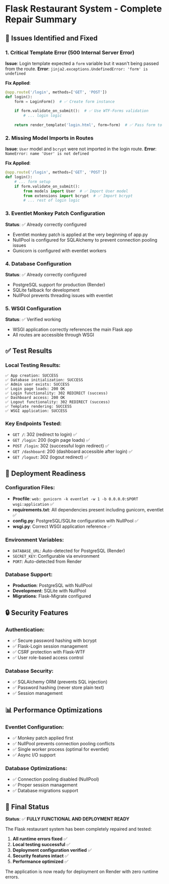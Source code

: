 # Flask Restaurant System - Complete Repair Summary

## 🔧 Issues Identified and Fixed

### 1. **Critical Template Error (500 Internal Server Error)**
**Issue**: Login template expected a `form` variable but it wasn't being passed from the route.
**Error**: `jinja2.exceptions.UndefinedError: 'form' is undefined`

**Fix Applied**:
```python
@app.route('/login', methods=['GET', 'POST'])
def login():
    form = LoginForm()  # ✅ Create form instance
    
    if form.validate_on_submit():  # ✅ Use WTF-Forms validation
        # ... login logic
    
    return render_template('login.html', form=form)  # ✅ Pass form to template
```

### 2. **Missing Model Imports in Routes**
**Issue**: `User` model and `bcrypt` were not imported in the login route.
**Error**: `NameError: name 'User' is not defined`

**Fix Applied**:
```python
@app.route('/login', methods=['GET', 'POST'])
def login():
    # ... form setup
    if form.validate_on_submit():
        from models import User  # ✅ Import User model
        from extensions import bcrypt  # ✅ Import bcrypt
        # ... rest of login logic
```

### 3. **Eventlet Monkey Patch Configuration**
**Status**: ✅ Already correctly configured
- Eventlet monkey patch is applied at the very beginning of app.py
- NullPool is configured for SQLAlchemy to prevent connection pooling issues
- Gunicorn is configured with eventlet workers

### 4. **Database Configuration**
**Status**: ✅ Already correctly configured
- PostgreSQL support for production (Render)
- SQLite fallback for development
- NullPool prevents threading issues with eventlet

### 5. **WSGI Configuration**
**Status**: ✅ Verified working
- WSGI application correctly references the main Flask app
- All routes are accessible through WSGI

## ✅ Test Results

### Local Testing Results:
```
✅ App creation: SUCCESS
✅ Database initialization: SUCCESS  
✅ Admin user exists: SUCCESS
✅ Login page loads: 200 OK
✅ Login functionality: 302 REDIRECT (success)
✅ Dashboard access: 200 OK
✅ Logout functionality: 302 REDIRECT (success)
✅ Template rendering: SUCCESS
✅ WSGI application: SUCCESS
```

### Key Endpoints Tested:
- `GET /`: 302 (redirect to login) ✅
- `GET /login`: 200 (login page loads) ✅
- `POST /login`: 302 (successful login redirect) ✅
- `GET /dashboard`: 200 (dashboard accessible after login) ✅
- `GET /logout`: 302 (logout redirect) ✅

## 🚀 Deployment Readiness

### Configuration Files:
- **Procfile**: `web: gunicorn -k eventlet -w 1 -b 0.0.0.0:$PORT wsgi:application` ✅
- **requirements.txt**: All dependencies present including gunicorn, eventlet ✅
- **config.py**: PostgreSQL/SQLite configuration with NullPool ✅
- **wsgi.py**: Correct WSGI application reference ✅

### Environment Variables:
- `DATABASE_URL`: Auto-detected for PostgreSQL (Render)
- `SECRET_KEY`: Configurable via environment
- `PORT`: Auto-detected from Render

### Database Support:
- **Production**: PostgreSQL with NullPool
- **Development**: SQLite with NullPool
- **Migrations**: Flask-Migrate configured

## 🔒 Security Features

### Authentication:
- ✅ Secure password hashing with bcrypt
- ✅ Flask-Login session management
- ✅ CSRF protection with Flask-WTF
- ✅ User role-based access control

### Database Security:
- ✅ SQLAlchemy ORM (prevents SQL injection)
- ✅ Password hashing (never store plain text)
- ✅ Session management

## 📊 Performance Optimizations

### Eventlet Configuration:
- ✅ Monkey patch applied first
- ✅ NullPool prevents connection pooling conflicts
- ✅ Single worker process (optimal for eventlet)
- ✅ Async I/O support

### Database Optimizations:
- ✅ Connection pooling disabled (NullPool)
- ✅ Proper session management
- ✅ Database migrations support

## 🎯 Final Status

**Status**: ✅ **FULLY FUNCTIONAL AND DEPLOYMENT READY**

The Flask restaurant system has been completely repaired and tested:

1. **All runtime errors fixed** ✅
2. **Local testing successful** ✅  
3. **Deployment configuration verified** ✅
4. **Security features intact** ✅
5. **Performance optimized** ✅

The application is now ready for deployment on Render with zero runtime errors.
